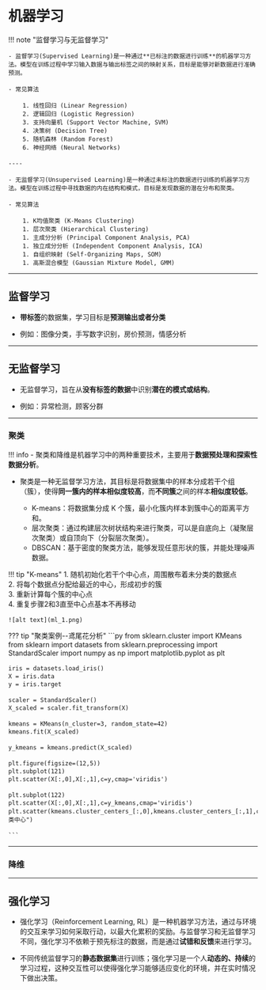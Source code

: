 # 机器学习

!!! note "监督学习与无监督学习"

    - 监督学习(Supervised Learning)是一种通过**已标注的数据进行训练**的机器学习方法。模型在训练过程中学习输入数据与输出标签之间的映射关系，目标是能够对新数据进行准确预测。

    - 常见算法  

        1. 线性回归 (Linear Regression)  
        2. 逻辑回归 (Logistic Regression)  
        3. 支持向量机 (Support Vector Machine, SVM)  
        4. 决策树 (Decision Tree)  
        5. 随机森林 (Random Forest)  
        6. 神经网络 (Neural Networks)  

    ----

    - 无监督学习(Unsupervised Learning)是一种通过未标注的数据进行训练的机器学习方法。模型在训练过程中寻找数据的内在结构和模式，目标是发现数据的潜在分布和聚类。

    - 常见算法

        1. K均值聚类 (K-Means Clustering)  
        1. 层次聚类 (Hierarchical Clustering)  
        1. 主成分分析 (Principal Component Analysis, PCA)  
        1. 独立成分分析 (Independent Component Analysis, ICA)  
        1. 自组织映射 (Self-Organizing Maps, SOM)  
        1. 高斯混合模型 (Gaussian Mixture Model, GMM)  

-----

## 监督学习

- **带标签**的数据集，学习目标是**预测输出或者分类**

- 例如：图像分类，手写数字识别，房价预测，情感分析



----

## 无监督学习

- 无监督学习，旨在从**没有标签的数据**中识别**潜在的模式或结构**。

- 例如：异常检测，顾客分群

----

### 聚类


!!! info
    - 聚类和降维是机器学习中的两种重要技术，主要用于**数据预处理和探索性数据分析**。

- 聚类是一种无监督学习方法，其目标是将数据集中的样本分成若干个组（簇），使得**同一簇内的样本相似度较高**，而**不同簇**之间的样本**相似度较低**。

    - K-means：将数据集分成 K 个簇，最小化簇内样本到簇中心的距离平方和。  
    - 层次聚类：通过构建层次树状结构来进行聚类，可以是自底向上（凝聚层次聚类）或自顶向下（分裂层次聚类）。  
    - DBSCAN：基于密度的聚类方法，能够发现任意形状的簇，并能处理噪声数据。  


!!! tip "K-means"
    1. 随机初始化若干个中心点，周围散布着未分类的数据点  
    2. 将每个数据点分配给最近的中心，形成初步的簇  
    3. 重新计算每个簇的中心点  
    4. 重复步骤2和3直至中心点基本不再移动

    ![alt text](ml_1.png)


??? tip "聚类案例--鸢尾花分析"
    ```py
    from sklearn.cluster import KMeans
    from sklearn import datasets
    from sklearn.preprocessing import StandardScaler
    import numpy as np
    import matplotlib.pyplot as plt

    iris = datasets.load_iris()
    X = iris.data
    y = iris.target

    scaler = StandardScaler()
    X_scaled = scaler.fit_transform(X)

    kmeans = KMeans(n_cluster=3, random_state=42)
    kmeans.fit(X_scaled)

    y_kmeans = kmeans.predict(X_scaled)

    plt.figure(figsize=(12,5))
    plt.subplot(121)
    plt.scatter(X[:,0],X[:,1],c=y,cmap='viridis')

    plt.subplot(122)
    plt.scatter(X[:,0],X[:,1],c=y_kmeans,cmap='viridis')
    plt.scatter(kmeans.cluster_centers_[:,0],kmeans.cluster_centers_[:,1],color='red',makrker="*",s=300,label="聚类中心")

    ```


---

### 降维


---

## 强化学习

- 强化学习（Reinforcement Learning, RL）是一种机器学习方法，通过与环境的交互来学习如何采取行动，以最大化累积的奖励。与监督学习和无监督学习不同，强化学习不依赖于预先标注的数据，而是通过**试错和反馈**来进行学习。


- 不同传统监督学习的**静态数据集**进行训练；强化学习是一个人**动态的、持续**的学习过程，这种交互性可以使得强化学习能够适应变化的环境，并在实时情况下做出决策。





